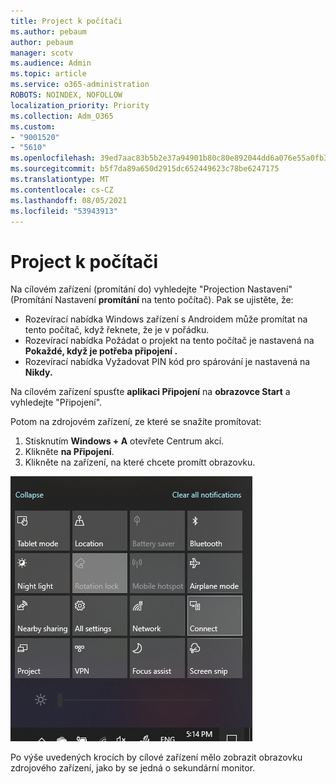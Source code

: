 ```yaml
---
title: Project k počítači
ms.author: pebaum
author: pebaum
manager: scotv
ms.audience: Admin
ms.topic: article
ms.service: o365-administration
ROBOTS: NOINDEX, NOFOLLOW
localization_priority: Priority
ms.collection: Adm_O365
ms.custom:
- "9001520"
- "5610"
ms.openlocfilehash: 39ed7aac83b5b2e37a94901b80c80e892044dd6a076e55a0fb327d2dce7bd16e
ms.sourcegitcommit: b5f7da89a650d2915dc652449623c78be6247175
ms.translationtype: MT
ms.contentlocale: cs-CZ
ms.lasthandoff: 08/05/2021
ms.locfileid: "53943913"
---
```

# <a name="project-to-a-pc"></a>Project k počítači

Na cílovém zařízení (promítání do) vyhledejte "Projection Nastavení" (Promítání Nastavení **promítání** na tento počítač). Pak se ujistěte, že:
- Rozevírací nabídka Windows zařízení s Androidem může promítat na tento počítač, když řeknete, že je v pořádku. 
- Rozevírací nabídka Požádat o projekt na tento počítač je nastavená na **Pokaždé, když je potřeba připojení .**
- Rozevírací nabídka Vyžadovat PIN kód pro spárování je nastavená na **Nikdy.**

Na cílovém zařízení spusťte **aplikaci Připojení** na **obrazovce Start** a vyhledejte "Připojení".

Potom na zdrojovém zařízení, ze které se snažíte promítovat:

1. Stisknutím **Windows + A** otevřete Centrum akcí.
2. Klikněte **na Připojení**.
3. Klikněte na zařízení, na které chcete promítt obrazovku.

![Project k počítači](media/project-to-a-pc.png)

Po výše uvedených krocích by cílové zařízení mělo zobrazit obrazovku zdrojového zařízení, jako by se jedná o sekundární monitor.

